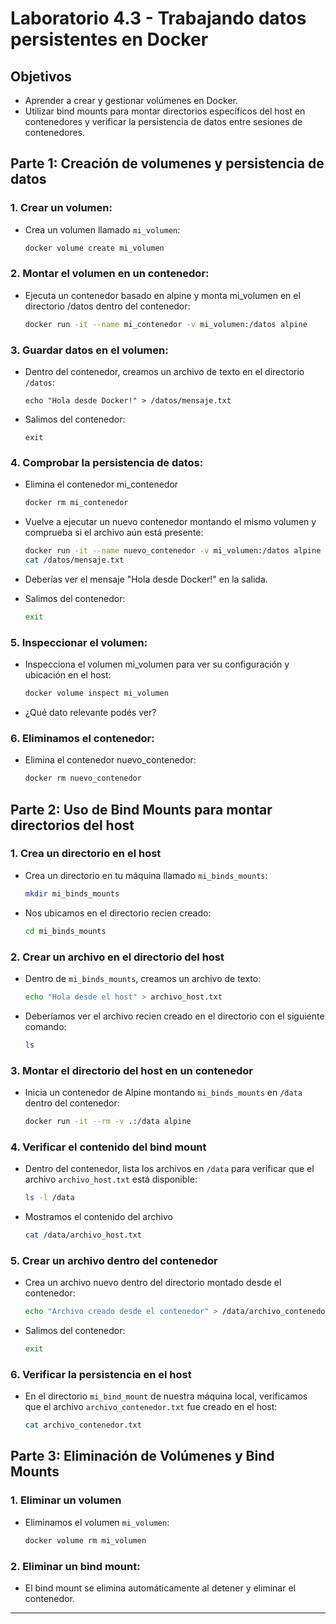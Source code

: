 # Laboratorio 4.3 - Trabajando datos persistentes en Docker

## Objetivos
- Aprender a crear y gestionar volúmenes en Docker.
- Utilizar bind mounts para montar directorios específicos del host en contenedores y verificar la persistencia de datos entre sesiones de contenedores.


## Parte 1: Creación de volumenes y persistencia de datos

### 1. Crear un volumen:

- Crea un volumen llamado `mi_volumen`:

    ```bash
    docker volume create mi_volumen
    ```

### 2. Montar el volumen en un contenedor:

- Ejecuta un contenedor basado en alpine y monta mi_volumen en el directorio /datos dentro del contenedor:

    ```bash
    docker run -it --name mi_contenedor -v mi_volumen:/datos alpine
    ```

### 3. Guardar datos en el volumen:

- Dentro del contenedor, creamos un archivo de texto en el directorio `/datos`:

    ```
    echo "Hola desde Docker!" > /datos/mensaje.txt
    ```

- Salimos del contenedor:

    ```
    exit
    ```


### 4. Comprobar la persistencia de datos:

- Elimina el contenedor mi_contenedor

    ```bash
    docker rm mi_contenedor
    ```
- Vuelve a ejecutar un nuevo contenedor montando el mismo volumen y comprueba si el archivo aún está presente:

    ```bash
    docker run -it --name nuevo_contenedor -v mi_volumen:/datos alpine
    cat /datos/mensaje.txt
    ```
- Deberías ver el mensaje "Hola desde Docker!" en la salida.

- Salimos del contenedor:

    ```bash
    exit
    ```

### 5. Inspeccionar el volumen:

- Inspecciona el volumen mi_volumen para ver su configuración y ubicación en el host:

    ```bash
    docker volume inspect mi_volumen
    ```
- ¿Qué dato relevante podés ver?

### 6. Eliminamos el contenedor:

- Elimina el contenedor nuevo_contenedor:

    ```bash
    docker rm nuevo_contenedor
    ```

## Parte 2: Uso de Bind Mounts para montar directorios del host

### 1. Crea un directorio en el host

- Crea un directorio en tu máquina llamado `mi_binds_mounts`:

    ```bash
    mkdir mi_binds_mounts
    ```

- Nos ubicamos en el directorio recien creado:

    ```bash
    cd mi_binds_mounts
    ```

### 2. Crear un archivo en el directorio del host

- Dentro de `mi_binds_mounts`, creamos un archivo de texto:

    ```bash
    echo "Hola desde el host" > archivo_host.txt
    ```

- Deberíamos ver el archivo recien creado en el directorio con el siguiente comando:

    ```bash
    ls
    ```
### 3. Montar el directorio del host en un contenedor

- Inicia un contenedor de Alpine montando `mi_binds_mounts` en `/data` dentro del contenedor:

    ```bash
    docker run -it --rm -v .:/data alpine
    ```

### 4. Verificar el contenido del bind mount

- Dentro del contenedor, lista los archivos en `/data` para verificar que el archivo `archivo_host.txt` está disponible:

    ```bash
    ls -l /data
    ```

- Mostramos el contenido del archivo

    ```bash
    cat /data/archivo_host.txt
    ```

### 5. Crear un archivo dentro del contenedor

- Crea un archivo nuevo dentro del directorio montado desde el contenedor:

    ```bash
    echo "Archivo creado desde el contenedor" > /data/archivo_contenedor.txt
    ```

- Salimos del contenedor:

    ```bash
    exit
    ```

### 6. Verificar la persistencia en el host

- En el directorio `mi_bind_mount` de nuestra máquina local, verificamos que el archivo `archivo_contenedor.txt` fue creado en el host:

    ```bash
    cat archivo_contenedor.txt
    ```

## Parte 3: Eliminación de Volúmenes y Bind Mounts

### 1. Eliminar un volumen

- Eliminamos el volumen `mi_volumen`:

    ```bash
    docker volume rm mi_volumen
    ```

### 2. Eliminar un bind mount:

- El bind mount se elimina automáticamente al detener y eliminar el contenedor.

--------